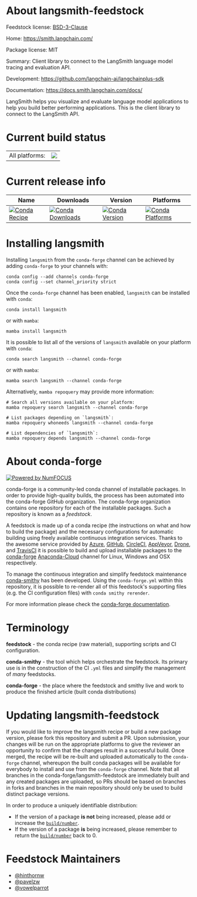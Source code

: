 About langsmith-feedstock
=========================

Feedstock license: [BSD-3-Clause](https://github.com/conda-forge/langsmith-feedstock/blob/main/LICENSE.txt)

Home: https://smith.langchain.com/

Package license: MIT

Summary: Client library to connect to the LangSmith language model tracing and evaluation API.

Development: https://github.com/langchain-ai/langchainplus-sdk

Documentation: https://docs.smith.langchain.com/docs/

LangSmith helps you visualize and evaluate language model applications to help you build better
performing applications. This is the client library to connect to the LangSmith API.


Current build status
====================


<table><tr><td>All platforms:</td>
    <td>
      <a href="https://dev.azure.com/conda-forge/feedstock-builds/_build/latest?definitionId=19771&branchName=main">
        <img src="https://dev.azure.com/conda-forge/feedstock-builds/_apis/build/status/langsmith-feedstock?branchName=main">
      </a>
    </td>
  </tr>
</table>

Current release info
====================

| Name | Downloads | Version | Platforms |
| --- | --- | --- | --- |
| [![Conda Recipe](https://img.shields.io/badge/recipe-langsmith-green.svg)](https://anaconda.org/conda-forge/langsmith) | [![Conda Downloads](https://img.shields.io/conda/dn/conda-forge/langsmith.svg)](https://anaconda.org/conda-forge/langsmith) | [![Conda Version](https://img.shields.io/conda/vn/conda-forge/langsmith.svg)](https://anaconda.org/conda-forge/langsmith) | [![Conda Platforms](https://img.shields.io/conda/pn/conda-forge/langsmith.svg)](https://anaconda.org/conda-forge/langsmith) |

Installing langsmith
====================

Installing `langsmith` from the `conda-forge` channel can be achieved by adding `conda-forge` to your channels with:

```
conda config --add channels conda-forge
conda config --set channel_priority strict
```

Once the `conda-forge` channel has been enabled, `langsmith` can be installed with `conda`:

```
conda install langsmith
```

or with `mamba`:

```
mamba install langsmith
```

It is possible to list all of the versions of `langsmith` available on your platform with `conda`:

```
conda search langsmith --channel conda-forge
```

or with `mamba`:

```
mamba search langsmith --channel conda-forge
```

Alternatively, `mamba repoquery` may provide more information:

```
# Search all versions available on your platform:
mamba repoquery search langsmith --channel conda-forge

# List packages depending on `langsmith`:
mamba repoquery whoneeds langsmith --channel conda-forge

# List dependencies of `langsmith`:
mamba repoquery depends langsmith --channel conda-forge
```


About conda-forge
=================

[![Powered by
NumFOCUS](https://img.shields.io/badge/powered%20by-NumFOCUS-orange.svg?style=flat&colorA=E1523D&colorB=007D8A)](https://numfocus.org)

conda-forge is a community-led conda channel of installable packages.
In order to provide high-quality builds, the process has been automated into the
conda-forge GitHub organization. The conda-forge organization contains one repository
for each of the installable packages. Such a repository is known as a *feedstock*.

A feedstock is made up of a conda recipe (the instructions on what and how to build
the package) and the necessary configurations for automatic building using freely
available continuous integration services. Thanks to the awesome service provided by
[Azure](https://azure.microsoft.com/en-us/services/devops/), [GitHub](https://github.com/),
[CircleCI](https://circleci.com/), [AppVeyor](https://www.appveyor.com/),
[Drone](https://cloud.drone.io/welcome), and [TravisCI](https://travis-ci.com/)
it is possible to build and upload installable packages to the
[conda-forge](https://anaconda.org/conda-forge) [Anaconda-Cloud](https://anaconda.org/)
channel for Linux, Windows and OSX respectively.

To manage the continuous integration and simplify feedstock maintenance
[conda-smithy](https://github.com/conda-forge/conda-smithy) has been developed.
Using the ``conda-forge.yml`` within this repository, it is possible to re-render all of
this feedstock's supporting files (e.g. the CI configuration files) with ``conda smithy rerender``.

For more information please check the [conda-forge documentation](https://conda-forge.org/docs/).

Terminology
===========

**feedstock** - the conda recipe (raw material), supporting scripts and CI configuration.

**conda-smithy** - the tool which helps orchestrate the feedstock.
                   Its primary use is in the construction of the CI ``.yml`` files
                   and simplify the management of *many* feedstocks.

**conda-forge** - the place where the feedstock and smithy live and work to
                  produce the finished article (built conda distributions)


Updating langsmith-feedstock
============================

If you would like to improve the langsmith recipe or build a new
package version, please fork this repository and submit a PR. Upon submission,
your changes will be run on the appropriate platforms to give the reviewer an
opportunity to confirm that the changes result in a successful build. Once
merged, the recipe will be re-built and uploaded automatically to the
`conda-forge` channel, whereupon the built conda packages will be available for
everybody to install and use from the `conda-forge` channel.
Note that all branches in the conda-forge/langsmith-feedstock are
immediately built and any created packages are uploaded, so PRs should be based
on branches in forks and branches in the main repository should only be used to
build distinct package versions.

In order to produce a uniquely identifiable distribution:
 * If the version of a package **is not** being increased, please add or increase
   the [``build/number``](https://docs.conda.io/projects/conda-build/en/latest/resources/define-metadata.html#build-number-and-string).
 * If the version of a package **is** being increased, please remember to return
   the [``build/number``](https://docs.conda.io/projects/conda-build/en/latest/resources/define-metadata.html#build-number-and-string)
   back to 0.

Feedstock Maintainers
=====================

* [@hinthornw](https://github.com/hinthornw/)
* [@pavelzw](https://github.com/pavelzw/)
* [@vowelparrot](https://github.com/vowelparrot/)


